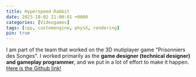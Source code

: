 ```yaml
---
title: Hyperspeed Rabbit
date: 2023-10-02 21:00:01 +0800
categories: [Videogames]
tags: [cpp, customengine, physX, rendering]
pin: true
---
```


I am part of the team that worked on the 3D mutiplayer game "Prisonniers des Songes". I worked primarily as the **game designer (technical designer) and gameplay programmer**, and we put in a lot of effort to make it happen. [Here is the Github link!](https://github.com/Dekadisk/PrisonniersDesSonges)
